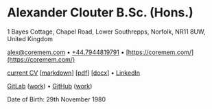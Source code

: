 # Alexander Clouter B.Sc. (Hons.)

1 Bayes Cottage, Chapel Road, Lower Southrepps, Norfolk, NR11 8UW, United Kingdom

[alex@coremem.com](mailto:alex@coremem.com) • [+44.7944819791](tel:+447944819791) • [https://coremem.com/](https://coremem.com/)

[current CV](https://digriz.org.uk/curriculum-vitae) [[markdown](https://digriz.org.uk/.cv/cv.md)] [[pdf](https://digriz.org.uk/.cv/cv.pdf)] [[docx](https://digriz.org.uk/.cv/cv.docx)] • [LinkedIn](https://linkedin.com/in/alexanderclouter)

[GitLab](https://gitlab.com/jimdigriz) ([work](https://gitlab.com/coremem)) • [GitHub](https://github.com/jimdigriz) ([work](https://github.com/corememltd/))

Date of Birth: 29th November 1980
